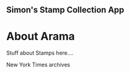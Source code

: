 Simon's Stamp Collection App
---

# About Arama

Stuff about Stamps here....

New York Times archives 